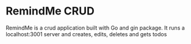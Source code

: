 # RemindMe CRUD

RemindMe is a crud application built with Go and gin package. It runs a localhost:3001 server and creates, edits, deletes and gets todos